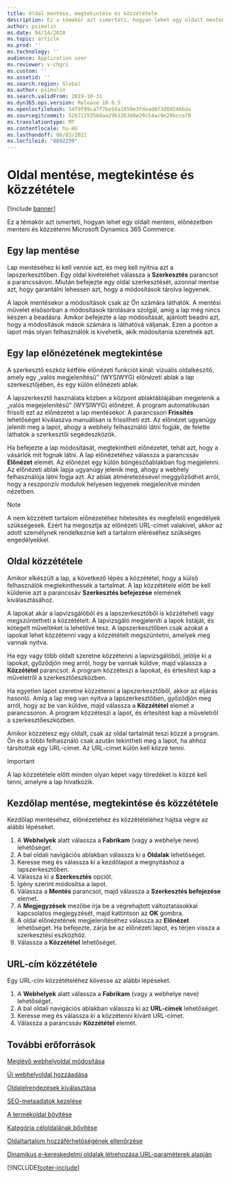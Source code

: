 ```yaml
---
title: Oldal mentése, megtekintése és közzététele
description: Ez a témakör azt ismerteti, hogyan lehet egy oldalt menteni, előnézetben menteni és közzétenni Microsoft Dynamics 365 Commerce.
author: psimolin
ms.date: 04/14/2020
ms.topic: article
ms.prod: ''
ms.technology: ''
audience: Application user
ms.reviewer: v-chgri
ms.custom: ''
ms.assetid: ''
ms.search.region: Global
ms.author: psimolin
ms.search.validFrom: 2019-10-31
ms.dyn365.ops.version: Release 10.0.5
ms.openlocfilehash: 54f9f99ca7f7be5da1659e3fdead6f3d08546bda
ms.sourcegitcommit: 52b7225350daa29b1263d8e29c54ac9e20bcca70
ms.translationtype: MT
ms.contentlocale: hu-HU
ms.lasthandoff: 06/03/2022
ms.locfileid: "8892259"
---
```

# <a name="save-preview-and-publish-a-page"></a>Oldal mentése, megtekintése és közzététele

[!include [banner](includes/banner.md)]

Ez a témakör azt ismerteti, hogyan lehet egy oldalt menteni, előnézetben menteni és közzétenni Microsoft Dynamics 365 Commerce.

## <a name="save-a-page"></a>Egy lap mentése

Lap mentéséhez ki kell vennie azt, és meg kell nyitnia azt a lapszerkesztőben. Egy oldal kivételéhet válassza a **Szerkesztés** parancsot a parancssávon. Miután befejezte egy oldal szerkesztését, azonnal mentse azt, hogy garantálni lehessen azt, hogy a módosítások tárolva legyenek.

A lapok mentésekor a módosítások csak az Ön számára láthatók. A mentési művelet elsősorban a módosítások tárolására szolgál, amíg a lap még nincs készen a beadásra. Amikor befejezte a lap módosítását, ajánlott beadni azt, hogy a módosítások mások számára is láthatóvá váljanak. Ezen a ponton a lapot más olyan felhasználók is kivehetik, akik módosítania szeretnék azt.

## <a name="preview-a-page"></a>Egy lap előnézetének megtekintése

A szerkesztő eszköz kétféle előnézeti funkciót kínál: vizuális oldalkészítő, amely egy „valós megjelenítésű” (WYSIWYG) előnézeti ablak a lap szerkesztőjében, és egy külön előnézeti ablak.

A lapszerkesztő használata közben a központ ablaktáblájában megjelenik a „valós megejelenítésű” (WYSIWYG) előnézet. A program automatikusan frissíti ezt az előnézetet a lap mentésekor. A parancssori **Frissítés** lehetőséget kiválaszva manuálisan is frissítheti ezt. Az előnézet ugyanúgy jeleníti meg a lapot, ahogy a webhely felhasználói látni fogják, de felette láthatók a szerkesztői segédeszközök.

Ha befejezte a lap módosítását, megtekintheti előnézetét, tehát azt, hogy a vásárlók mit fognak látni. A lap előnézetéhez válassza a parancssáv **Előnézet** elemét. Az előnézet egy külön böngészőablakban fog megjelenni. Az előnézeti ablak lapja ugyanúgy jelenik meg, ahogy a webhely felhasználója látni fogja azt. Az ablak átméretezésével meggyőződhet arról, hogy a reszponzív modulok helyesen legyenek megjelenítve minden nézetben.

> [!NOTE]
> A nem közzétett tartalom előnézetéhez hitelesítés és megfelelő engedélyek szükségesek. Ezért ha megosztja az előnézeti URL-címet valakivel, akkor az adott személynek rendelkeznie kell a tartalom eléréséhez szükséges engedélyekkel.

## <a name="publish-a-page"></a>Oldal közzététele

Amikor elkészült a lap, a következő lépés a közzététel, hogy a külső felhasználók megtekinthessék a tartalmat. A lap közzététele előtt be kell küldenie azt a parancssáv **Szerkesztés befejezése** elemének kiválasztásához.

A lapokat akár a lapvizsgálóból és a lapszerkesztőből is közzéteheti vagy megszüntetheti a közzétételt. A lapvizsgáló megjeleníti a lapok listáját, és kötegelt művelteket is lehetővé tesz. A lapszerkesztőben csak azokat a lapokat lehet közzétenni vagy a közzétételt megszüntetni, amelyek meg vannak nyitva.

Ha egy vagy több oldalt szeretne közzétenni a lapvizsgálóból, jelölje ki a lapokat, győződjön meg arról, hogy be vannak küldve, majd válassza a **Közzététel** parancsot. A program közzéteszi a lapokat, és értesítést kap a műveletről a szerkesztőeszközben.

Ha egyetlen lapot szeretne közzétenni a lapszerkesztőből, akkor az eljárás hasonló. Amíg a lap meg van nyitva a lapszerkesztőben, győződjön meg arról, hogy az be van küldve, majd válassza a **Közzététel** elemet a parancssoron. A program közzéteszi a lapot, és értesítést kap a műveletről a szerkesztőeszközben.

Amikor közzétesz egy oldalt, csak az oldal tartalmát teszi közzé a program. Ön és a többi felhasználó csak azután tekintheti meg a lapot, ha ahhoz társítottak egy URL-címet. Az URL-címet külön kell közzé tenni.

> [!IMPORTANT]
> A lap közzététele előtt minden olyan képet vagy töredéket is közzé kell tenni, amelyre a lap hivatkozik.

## <a name="save-preview-and-publish-a-home-page"></a>Kezdőlap mentése, megtekintése és közzététele

Kezdőlap mentéséhez, előnézetéhez és közzétételéhez hajtsa végre az alábbi lépéseket.

1. A **Webhelyek** alatt válassza a **Fabrikam** (vagy a webhelye neve) lehetőséget.
1. A bal oldali navigációs ablakban válassza ki a **Oldalak** lehetőséget.
1. Keresse meg és válassza ki a kezdőlapot a megnyitáshoz a lapszerkesztőben.
1. Válassza ki a **Szerkesztés** opciót.
1. Igény szerint módosítsa a lapot.
1. Válassza a **Mentés** parancsot, majd válassza a **Szerkesztés befejezése** elemet.
1. A **Megjegyzések** mezőbe írja be a végrehajtott változtatásokkal kapcsolatos megjegyzését, majd kattintson az **OK** gombra.
1. A oldal előnézetének megjelenítéséhez válassza az **Előnézet** lehetőséget. Ha befejezte, zárja be az előnézeti lapot, és térjen vissza a szerkesztési eszközhöz.
1. Válassza a **Közzététel** lehetőséget.

## <a name="publish-a-url"></a>URL-cím közzététele

Egy URL-cím közzétételéhez kövesse az alábbi lépéseket.

1. A **Webhelyek** alatt válassza a **Fabrikam** (vagy a webhelye neve) lehetőséget.
1. A bal oldali navigációs ablakban válassza ki az **URL-címek** lehetőséget.
1. Keresse meg és válassza ki a közzétenni kívánt URL-címet.
1. Válassza a parancssáv **Közzététel** elemét.

## <a name="additional-resources"></a>További erőforrások

[Meglévő webhelyoldal módosítása](modify-existing-page.md)

[Új webhelyoldal hozzáadása](add-new-page.md)

[Oldalelrendezések kiválasztása](select-page-layouts.md)

[SEO-metaadatok kezelése](manage-seo-metadata.md)

[A termékoldal bővítése](enrich-product-page.md)

[Kategória céloldalának bővítése](enrich-category-page.md)

[Oldaltartalom hozzáférhetőségének ellenőrzése](verify-accessibility.md)

[Dinamikus e-kereskedelmi oldalak létrehozása URL-paraméterek alapján](create-dynamic-pages.md)


[!INCLUDE[footer-include](../includes/footer-banner.md)]